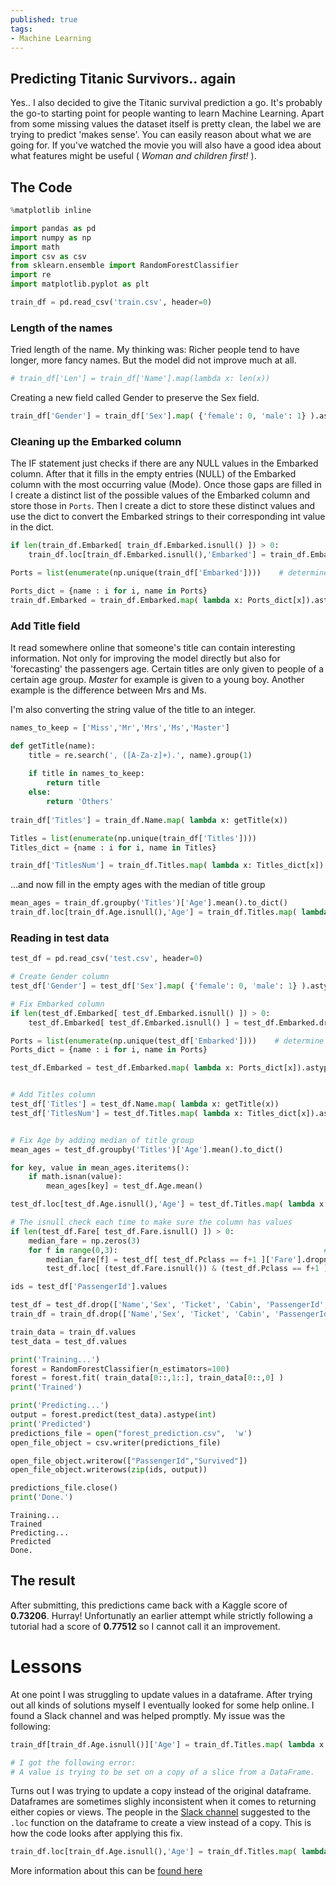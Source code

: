 ```yaml
---
published: true
tags:
- Machine Learning
---
```


## Predicting Titanic Survivors.. again

Yes.. I also decided to give the Titanic survival prediction a go. It's probably the go-to starting point for people wanting to learn Machine Learning. Apart from some missing values the dataset itself is pretty clean, the label we are trying to predict 'makes sense'. You can easily reason about what we are going for. If you've watched the movie you will also have a good idea about what features might be useful ( *Woman and children first!* ).

## The Code

```python
%matplotlib inline

import pandas as pd
import numpy as np
import math
import csv as csv
from sklearn.ensemble import RandomForestClassifier
import re
import matplotlib.pyplot as plt
```


```python
train_df = pd.read_csv('train.csv', header=0)
```

### Length of the names
Tried length of the name. My thinking was: Richer people tend to have longer, more fancy names. But the model did not improve much at all.


```python
# train_df['Len'] = train_df['Name'].map(lambda x: len(x))
```

Creating a new field called Gender to preserve the Sex field.


```python
train_df['Gender'] = train_df['Sex'].map( {'female': 0, 'male': 1} ).astype(int)
```

### Cleaning up the Embarked column

The IF statement just checks if there are any NULL values in the Embarked column. After that it fills in the empty entries (NULL) of the Embarked column with the most occurring value (Mode). Once those gaps are filled in I create a distinct list of the possible values of the Embarked column and store those in `Ports`. Then I create a dict to store these distinct values and use the dict to convert the Embarked strings to their corresponding int value in the dict. 


```python
if len(train_df.Embarked[ train_df.Embarked.isnull() ]) > 0:
    train_df.loc[train_df.Embarked.isnull(),'Embarked'] = train_df.Embarked.dropna().mode().values

Ports = list(enumerate(np.unique(train_df['Embarked'])))    # determine all values of Embarked,

Ports_dict = {name : i for i, name in Ports}
train_df.Embarked = train_df.Embarked.map( lambda x: Ports_dict[x]).astype(int)     # Convert all Embark strings to int
```

### Add Title field

It read somewhere online that someone's title can contain interesting information. Not only for improving the model directly but also for 'forecasting' the passengers age. Certain titles are only given to people of a certain age group. *Master* for example is given to a young boy. Another example is the difference between Mrs and Ms. 

I'm also converting the string value of the title to an integer. 


```python
names_to_keep = ['Miss','Mr','Mrs','Ms','Master']

def getTitle(name):
    title = re.search(', ([A-Za-z]+).', name).group(1)
    
    if title in names_to_keep:
        return title
    else:
        return 'Others'
  
train_df['Titles'] = train_df.Name.map( lambda x: getTitle(x))

Titles = list(enumerate(np.unique(train_df['Titles'])))
Titles_dict = {name : i for i, name in Titles}

train_df['TitlesNum'] = train_df.Titles.map( lambda x: Titles_dict[x]).astype(int)
```

...and now fill in the empty ages with the median of title group


```python
mean_ages = train_df.groupby('Titles')['Age'].mean().to_dict()
train_df.loc[train_df.Age.isnull(),'Age'] = train_df.Titles.map( lambda x: mean_ages[x] )
```

### Reading in test data


```python
test_df = pd.read_csv('test.csv', header=0)

# Create Gender column
test_df['Gender'] = test_df['Sex'].map( {'female': 0, 'male': 1} ).astype(int)

# Fix Embarked column
if len(test_df.Embarked[ test_df.Embarked.isnull() ]) > 0:
    test_df.Embarked[ test_df.Embarked.isnull() ] = test_df.Embarked.dropna().mode().values

Ports = list(enumerate(np.unique(test_df['Embarked'])))    # determine all values of Embarked,
Ports_dict = {name : i for i, name in Ports}    

test_df.Embarked = test_df.Embarked.map( lambda x: Ports_dict[x]).astype(int)


# Add Titles column
test_df['Titles'] = test_df.Name.map( lambda x: getTitle(x))
test_df['TitlesNum'] = test_df.Titles.map( lambda x: Titles_dict[x]).astype(int)


# Fix Age by adding median of title group 
mean_ages = test_df.groupby('Titles')['Age'].mean().to_dict()

for key, value in mean_ages.iteritems():
    if math.isnan(value):
        mean_ages[key] = test_df.Age.mean()

test_df.loc[test_df.Age.isnull(),'Age'] = test_df.Titles.map( lambda x: mean_ages[x] )
```


```python
# The isnull check each time to make sure the column has values
if len(test_df.Fare[ test_df.Fare.isnull() ]) > 0:
    median_fare = np.zeros(3)
    for f in range(0,3):                                              # loop 0 to 2
        median_fare[f] = test_df[ test_df.Pclass == f+1 ]['Fare'].dropna().median()
        test_df.loc[ (test_df.Fare.isnull()) & (test_df.Pclass == f+1 ), 'Fare'] = median_fare[f]
```


```python
ids = test_df['PassengerId'].values
```


```python
test_df = test_df.drop(['Name','Sex', 'Ticket', 'Cabin', 'PassengerId','Titles'], axis=1) 
train_df = train_df.drop(['Name','Sex', 'Ticket', 'Cabin', 'PassengerId','Titles'], axis=1) 
```


```python
train_data = train_df.values
test_data = test_df.values
```


```python
print('Training...')
forest = RandomForestClassifier(n_estimators=100)
forest = forest.fit( train_data[0::,1::], train_data[0::,0] )
print('Trained')

print('Predicting...')
output = forest.predict(test_data).astype(int)
print('Predicted')
predictions_file = open("forest_prediction.csv",  'w')
open_file_object = csv.writer(predictions_file)

open_file_object.writerow(["PassengerId","Survived"])
open_file_object.writerows(zip(ids, output))

predictions_file.close()
print('Done.')
```

    Training...
    Trained
    Predicting...
    Predicted
    Done.
    

## The result

After submitting, this predictions came back with a Kaggle score of **0.73206**. Hurray! Unfortunatly an earlier attempt while strictly following a tutorial had a score of **0.77512** so I cannot call it an improvement. 

# Lessons

At one point I was struggling to update values in a dataframe. After trying out all kinds of solutions myself I eventually looked for some help online. I found a Slack channel and was helped promptly. My issue was the following: 

```python
train_df[train_df.Age.isnull()]['Age'] = train_df.Titles.map( lambda x: mean_ages[x] )

# I got the following error:
# A value is trying to be set on a copy of a slice from a DataFrame.
```

Turns out I was trying to update a copy instead of the original dataframe. Dataframes are sometimes slighly inconsistent when it comes to returning either copies or views. The people in the [Slack channel](https://pythondev.slack.com/messages/data_science/) suggested to the `.loc` function on the dataframe to create a view instead of a copy. This is how the code looks after applying this fix. 

```python
train_df.loc[train_df.Age.isnull(),'Age'] = train_df.Titles.map( lambda x: mean_ages[x] )
```


More information about this can be [found here](http://pandas.pydata.org/pandas-docs/stable/indexing.html)
